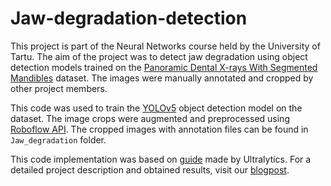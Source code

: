 # Jaw-degradation-detection

This project is part of the Neural Networks course held by the University of Tartu. The aim of the project was to detect jaw degradation using object detection models trained on the [Panoramic Dental X-rays With Segmented Mandibles](https://data.mendeley.com/datasets/hxt48yk462/2) dataset. The images were manually annotated and cropped by other project members.

This code was used to train the [YOLOv5](https://github.com/ultralytics/yolov5) object detection model on the dataset. The image crops were augmented and preprocessed using [Roboflow API](https://roboflow.com). The cropped images with annotation files can be found in ```Jaw_degradation``` folder.

This code implementation was based on [guide](https://github.com/ultralytics/yolov5/wiki/Train-Custom-Data) made by Ultralytics. For a detailed project description and obtained results, visit our [blogpost](https://medium.com/@lastovko1997/recognition-of-jaw-degradation-on-x-rays-fac3567c48c9).

